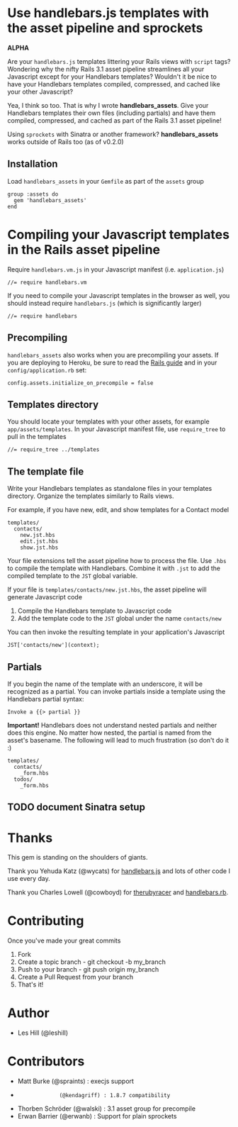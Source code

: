 # Use handlebars.js templates with the asset pipeline and sprockets

**ALPHA**

Are your `handlebars.js` templates littering your Rails views with `script` tags? Wondering why the nifty Rails 3.1 asset pipeline streamlines all your Javascript except for your Handlebars templates? Wouldn't it be nice to have your Handlebars templates compiled, compressed, and cached like your other Javascript?

Yea, I think so too. That is why I wrote **handlebars_assets**. Give your Handlebars templates their own files (including partials) and have them compiled, compressed, and cached as part of the Rails 3.1 asset pipeline!

Using `sprockets` with Sinatra or another framework? **handlebars_assets** works outside of Rails too (as of v0.2.0)

## Installation

Load `handlebars_assets` in your `Gemfile` as part of the `assets` group

    group :assets do
      gem 'handlebars_assets'
    end

# Compiling your Javascript templates in the Rails asset pipeline

Require `handlebars.vm.js` in your Javascript manifest (i.e. `application.js`)

    //= require handlebars.vm

If you need to compile your Javascript templates in the browser as well, you should instead require `handlebars.js` (which is significantly larger)

    //= require handlebars

## Precompiling

`handlebars_assets` also works when you are precompiling your assets. If you are deploying to Heroku, be sure to read the [Rails guide](http://guides.rubyonrails.org/asset_pipeline.html#precompiling-assets) and in your `config/application.rb` set:

    config.assets.initialize_on_precompile = false

## Templates directory

You should locate your templates with your other assets, for example `app/assets/templates`. In your Javascript manifest file, use `require_tree` to pull in the templates

    //= require_tree ../templates

## The template file

Write your Handlebars templates as standalone files in your templates directory. Organize the templates similarly to Rails views.

For example, if you have new, edit, and show templates for a Contact model

    templates/
      contacts/
        new.jst.hbs
        edit.jst.hbs
        show.jst.hbs

Your file extensions tell the asset pipeline how to process the file. Use `.hbs` to compile the template with Handlebars. Combine it with `.jst` to add the compiled template to the `JST` global variable.

If your file is `templates/contacts/new.jst.hbs`, the asset pipeline will generate Javascript code

1. Compile the Handlebars template to Javascript code
1. Add the template code to the `JST` global under the name `contacts/new`

You can then invoke the resulting template in your application's Javascript

    JST['contacts/new'](context);

## Partials

If you begin the name of the template with an underscore, it will be recognized as a partial. You can invoke partials inside a template using the Handlebars partial syntax:

    Invoke a {{> partial }}

**Important!** Handlebars does not understand nested partials and neither does this engine. No matter how nested, the partial is named from the asset's basename. The following will lead to much frustration (so don't do it :)

    templates/
      contacts/
        _form.hbs
      todos/
        _form.hbs

## TODO document Sinatra setup

# Thanks

This gem is standing on the shoulders of giants.

Thank you Yehuda Katz (@wycats) for [handlebars.js](https://github.com/wycats/handlebars.js) and lots of other code I use every day.

Thank you Charles Lowell (@cowboyd) for [therubyracer](https://github.com/cowboyd/therubyracer) and [handlebars.rb](https://github.com/cowboyd/handlebars.rb).

# Contributing

Once you've made your great commits

1. Fork
1. Create a topic branch - git checkout -b my_branch
1. Push to your branch - git push origin my_branch
1. Create a Pull Request from your branch
1. That's it!

# Author

* Les Hill (@leshill)

# Contributors

* Matt Burke       (@spraints)   : execjs support
*                  (@kendagriff) : 1.8.7 compatibility
* Thorben Schröder (@walski)     : 3.1 asset group for precompile
* Erwan Barrier    (@erwanb)     : Support for plain sprockets
